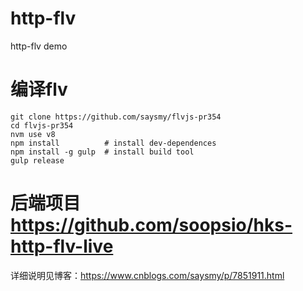 # http-flv
http-flv demo

# 编译flv
```
git clone https://github.com/saysmy/flvjs-pr354
cd flvjs-pr354
nvm use v8
npm install          # install dev-dependences
npm install -g gulp  # install build tool
gulp release
```

# 后端项目 https://github.com/soopsio/hks-http-flv-live

详细说明见博客：https://www.cnblogs.com/saysmy/p/7851911.html
